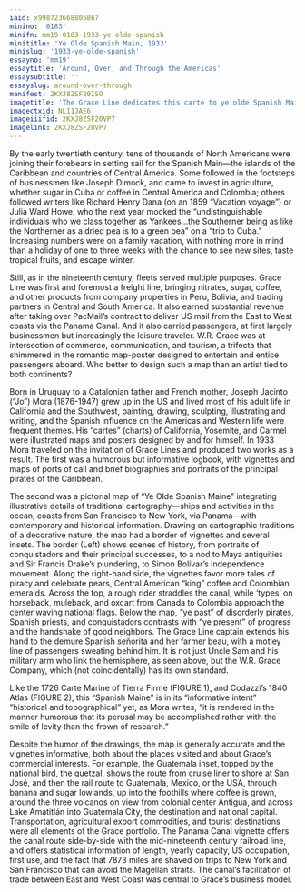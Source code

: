 ```yaml
---
iaid: x998723668805867
minino: '0183'
minifn: mm19-0183-1933-ye-olde-spanish
minititle: 'Ye Olde Spanish Main, 1933'
minislug: '1933-ye-olde-spanish'
essayno: 'mm19'
essaytitle: 'Around, Over, and Through the Americas'
essaysubtitle: ''
essayslug: around-over-through
manifest: 2KXJ8ZSF20ISO
imagetitle: 'The Grace Line dedicates this carte to ye olde Spanish Main, cradle of our western civilization'
imagectxid: NL11JAE6
imageiiifid: 2KXJ8ZSF20VP7
imagelink: 2KXJ8ZSF20VP7
---
```

By the early twentieth century, tens of thousands of North Americans were joining their forebears in setting sail for the Spanish Main—the islands of the Caribbean and countries of Central America. Some followed in the footsteps of businessmen like Joseph Dimock, and came to invest in agriculture, whether sugar in Cuba or coffee in Central America and Colombia; others followed writers like Richard Henry Dana (on an 1859 “Vacation voyage”) or Julia Ward Howe, who the next year mocked the “undistinguishable individuals who we class together as Yankees…the Southerner being as like the Northerner as a dried pea is to a green pea” on a “trip to Cuba.” Increasing numbers were on a family vacation, with nothing more in mind than a holiday of one to three weeks with the chance to see new sites, taste tropical fruits, and escape winter. 

Still, as in the nineteenth century, fleets served multiple purposes. Grace Line was first and foremost a freight line, bringing nitrates, sugar, coffee, and other products from company properties in Peru, Bolivia, and trading partners in Central and South America. It also earned substantial revenue after taking over PacMail’s contract to deliver US mail from the East to West coasts via the Panama Canal. And it also carried passengers, at first largely businessmen but increasingly the leisure traveler. W.R. Grace was at intersection of commerce, communication, and tourism, a trifecta that shimmered in the romantic map-poster designed to entertain and entice passengers aboard. Who better to design such a map than an artist tied to both continents? 

Born in Uruguay to a Catalonian father and French mother, Joseph Jacinto (“Jo”) Mora (1876-1947) grew up in the US and lived most of his adult life in California and the Southwest, painting, drawing, sculpting, illustrating and writing, and the Spanish influence on the Americas and Western life were frequent themes. His “cartes” (charts) of California, Yosemite, and Carmel were illustrated maps and posters designed by and for himself. In 1933 Mora traveled on the invitation of Grace Lines and produced two works as a result. The first was a humorous but informative logbook, with vignettes and maps of ports of call and brief biographies and portraits of the principal pirates of the Caribbean. 

The second was a pictorial map of “Ye Olde Spanish Maine” integrating illustrative details of traditional cartography—ships and activities in the ocean, coasts from San Francisco to New York, via Panama—with contemporary and historical information. Drawing on cartographic traditions of a decorative nature, the map had a border of vignettes and several insets. The border (Left) shows scenes of history, from portraits of conquistadors and their principal successes, to a nod to Maya antiquities and Sir Francis Drake’s plundering, to Simon Bolívar’s independence movement. Along the right-hand side, the vignettes favor more tales of piracy and celebrate pears, Central American “king” coffee and Colombian emeralds. Across the top, a rough rider straddles the canal, while ‘types’ on horseback, muleback, and oxcart from Canada to Colombia approach the center waving national flags. Below the map, “ye past” of disorderly pirates, Spanish priests, and conquistadors contrasts with “ye present” of progress and the handshake of good neighbors. The Grace Line captain extends his hand to the demure Spanish señorita and her farmer beau, with a motley line of passengers sweating behind him. It is not just Uncle Sam and his military arm who link the hemisphere, as seen above, but the W.R. Grace Company, which (not coincidentally) has its own standard. 

Like the 1726 Carte Marine of Tierra Firme (FIGURE 1), and Codazzi’s 1840 Atlas (FIGURE 2), this “Spanish Maine” is in its “informative intent” “historical and topographical” yet, as Mora writes, “it is rendered in the manner humorous that its perusal may be accomplished rather with the smile of levity than the frown of research.” 

Despite the humor of the drawings, the map is generally accurate and the vignettes informative, both about the places visited and about Grace’s commercial interests. For example, the Guatemala inset, topped by the national bird, the quetzal, shows the route from cruise liner to shore at San José, and then the rail route to Guatemala, Mexico, or the USA, through banana and sugar lowlands, up into the foothills where coffee is grown, around the three volcanos on view from colonial center Antigua, and across Lake Amatitlán into Guatemala City, the destination and national capital. Transportation, agricultural export commodities, and tourist destinations were all elements of the Grace portfolio. The Panama Canal vignette offers the canal route side-by-side with the mid-nineteenth century railroad line, and offers statistical information of length, yearly capacity, US occupation, first use, and the fact that 7873 miles are shaved on trips to New York and San Francisco that can avoid the Magellan straits. The canal’s facilitation of trade between East and West Coast was central to Grace’s business model. 

